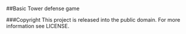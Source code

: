 ##Basic Tower defense game

###Copyright
This project is released into the public domain. For more information see LICENSE.
